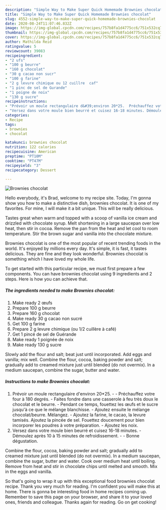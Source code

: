 ```yaml
---
description: "Simple Way to Make Super Quick Homemade Brownies chocolat"
title: "Simple Way to Make Super Quick Homemade Brownies chocolat"
slug: 4552-simple-way-to-make-super-quick-homemade-brownies-chocolat
date: 2020-08-24T11:07:46.832Z
image: https://img-global.cpcdn.com/recipes/757b8fa1d4775cc6/751x532cq70/brownies-chocolat-photo-principale-de-la-recette.jpg
thumbnail: https://img-global.cpcdn.com/recipes/757b8fa1d4775cc6/751x532cq70/brownies-chocolat-photo-principale-de-la-recette.jpg
cover: https://img-global.cpcdn.com/recipes/757b8fa1d4775cc6/751x532cq70/brownies-chocolat-photo-principale-de-la-recette.jpg
author: Mathilda Reid
ratingvalue: 5
reviewcount: 39083
recipeingredient:
- "2 ufs"
- "100 g beurre"
- "160 g chocolat"
- "30 g cacao non sucr"
- "100 g farine"
- "2 g levure chimique ou 12 cuillre  caf"
- "1 pinc de sel de Gurande"
- "1 poigne de noix"
- "130 g sucre"
recipeinstructions:
- "Prévoir un moule rectangulaire d&#39;environ 20*25.  Préchauffez votre four à 180 degrés. Faites fondre dans une casserole à feu très doux le chocolat et le beurre. Pendant ce temps, fouettez les œufs et le sucre jusqu&#39;à ce que le mélange blanchisse. Ajoutez ensuite le mélange chocolat/beurre. Mélangez. Ajoutez la farine, le cacao, la levure tamisés. Ajoutez la pincée de sel. Fouettez doucement pour bien incorporer les poudres à votre préparation. Ajoutez les noix."
- "Versez dans votre moule bien beurré et cuisez 16-18 minutes. Démoulez après 10 à 15 minutes de refroidissement.  Bonne dégustation."
categories:
- Recipe
tags:
- brownies
- chocolat

katakunci: brownies chocolat 
nutrition: 122 calories
recipecuisine: American
preptime: "PT10M"
cooktime: "PT47M"
recipeyield: "3"
recipecategory: Dessert

---
```



![Brownies chocolat](https://img-global.cpcdn.com/recipes/757b8fa1d4775cc6/751x532cq70/brownies-chocolat-photo-principale-de-la-recette.jpg)

Hello everybody, it's Brad, welcome to my recipe site. Today, I'm gonna show you how to make a distinctive dish, brownies chocolat. It is one of my favorites. For mine, I will make it a bit unique. This will be really delicious.

Tastes great when warm and topped with a scoop of vanilla ice cream and drizzled with chocolate syrup. Melt shortening in a large saucepan over low heat, then stir in cocoa. Remove the pan from the heat and let cool to room temperature. Stir the brown sugar and vanilla into the chocolate mixture.

Brownies chocolat is one of the most popular of recent trending foods in the world. It's enjoyed by millions every day. It's simple, it is fast, it tastes delicious. They are fine and they look wonderful. Brownies chocolat is something which I have loved my whole life.


To get started with this particular recipe, we must first prepare a few components. You can have brownies chocolat using 9 ingredients and 2 steps. Here is how you can achieve that.

<!--inarticleads1-->

##### The ingredients needed to make Brownies chocolat:

1. Make ready 2 œufs
1. Prepare 100 g beurre
1. Prepare 160 g chocolat
1. Make ready 30 g cacao non sucré
1. Get 100 g farine
1. Prepare 2 g levure chimique (ou 1/2 cuillère à café)
1. Get 1 pincé de sel de Guérande
1. Make ready 1 poignée de noix
1. Make ready 130 g sucre


Slowly add the flour and salt; beat just until incorporated. Add eggs and vanilla; mix well. Combine the flour, cocoa, baking powder and salt; gradually add to creamed mixture just until blended (do not overmix). In a medium saucepan, combine the sugar, butter and water. 

<!--inarticleads2-->

##### Instructions to make Brownies chocolat:

1. Prévoir un moule rectangulaire d&#39;environ 20*25. -  - Préchauffez votre four à 180 degrés. - Faites fondre dans une casserole à feu très doux le chocolat et le beurre. - Pendant ce temps, fouettez les œufs et le sucre jusqu&#39;à ce que le mélange blanchisse. - Ajoutez ensuite le mélange chocolat/beurre. Mélangez. - Ajoutez la farine, le cacao, la levure tamisés. Ajoutez la pincée de sel. Fouettez doucement pour bien incorporer les poudres à votre préparation. - Ajoutez les noix.
1. Versez dans votre moule bien beurré et cuisez 16-18 minutes. - Démoulez après 10 à 15 minutes de refroidissement. -  - Bonne dégustation.


Combine the flour, cocoa, baking powder and salt; gradually add to creamed mixture just until blended (do not overmix). In a medium saucepan, combine the sugar, butter and water. Cook over medium heat until boiling. Remove from heat and stir in chocolate chips until melted and smooth. Mix in the eggs and vanilla. 

So that's going to wrap it up with this exceptional food brownies chocolat recipe. Thank you very much for reading. I'm confident you will make this at home. There is gonna be interesting food in home recipes coming up. Remember to save this page on your browser, and share it to your loved ones, friends and colleague. Thanks again for reading. Go on get cooking!

